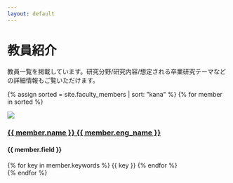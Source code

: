 ```yaml
---
layout: default
---
```


# 教員紹介

教員一覧を掲載しています。研究分野/研究内容/想定される卒業研究テーマなどの詳細情報もご覧いただけます。

{% assign sorted = site.faculty_members | sort: "kana" %}
{% for member in sorted %}
  <div class="mi-member-list-box">
    <div class="mi-member-list-img">
      <img src="{{ member.photo  | relative_url }}">
    </div>
    <div class="mi-member-text">
      <h3><a href="{{ member.url | relative_url }}">{{ member.name }} {{ member.eng_name }}</a></h3>
      <h4>{{ member.field }}</h4>
      {% for key in member.keywords %}
        <span class="mi-keywords">{{ key }}</span>
      {% endfor %}
    </div>
  </div>
{% endfor %}
